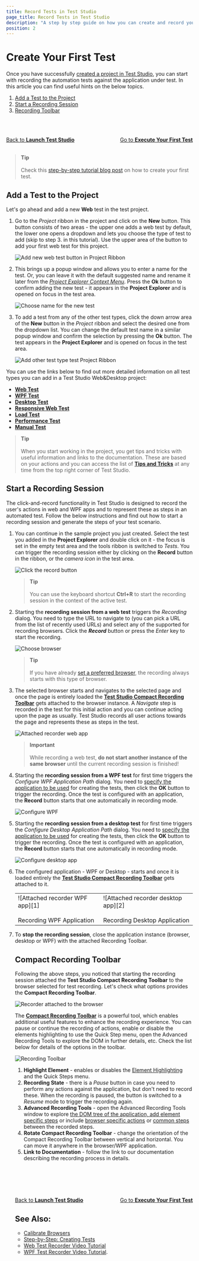 ```yaml
---
title: Record Tests in Test Studio
page_title: Record Tests in Test Studio
description: "A step by step guide on how you can create and record your first test in Test Studio project. Create a test in Test Studio Project. Start automating with Test Studio."
position: 2
---
```

# Create Your First Test

Once you have successfully <a href="/getting-started/first-project" target="_blank">created a project in Test Studio</a>, you can start with recording the automation tests against the application under test. In this article you can find useful hints on the below topics.

1. [Add a Test to the Project](#add-a-test-to-the-project)
2. [Start a Recording Session](#start-a-recording-session)
3. [Recording Toolbar](#recording-toolbar)

<br><br>
<div><a href="/getting-started/first-project">Back to <strong>Launch Test Studio</strong></a><a style="float:right" href="/getting-started/first-execution">Go to <strong>Execute Your First Test</strong></a></div>

<br>

> __Tip__
><br>
><br>
> Check this <a href="https://www.telerik.com/blogs/test-studio-step-by-step-creating-tests">step-by-step tutorial blog post</a> on how to create your first test.

## Add a Test to the Project

Let's go ahead and add a new __Web__ test in the test project.

1. Go to the *Project* ribbon in the project and click on the __New__ button. This button consists of two areas - the upper one adds a web test by default, the lower one opens a dropdown and lets you choose the type of test to add (skip to step 3. in this tutorial). Use the upper area of the button to add your first web test for this project.

    ![Add new web test button in Project Ribbon](/img/getting-started/first-project/fig02.png)

2. This brings up a popup window and allows you to enter a name for the test. Or, you can leave it with the default suggested name and rename it later from the <a href="/features/project-explorer/overview#test-file-context-menu-options">*Project Explorer Context Menu*</a>. Press the __Ok__ button to confirm adding the new test - it appears in the  __Project Explorer__ and is opened on focus in the test area.

    ![Choose name for the new test](/img/getting-started/first-project/add-web-test.gif)

3. To add a test from any of the other test types, click the down arrow area of the __New__ button in the *Project* ribbon and select the desired one from the dropdown list. You can change the default test name in a similar popup window and confirm the selection by pressing the __Ok__ button. The test appears in the __Project Explorer__ and is opened on focus in the test area.

    ![Add other test type test Project Ribbon](/img/getting-started/first-project/fig02a.png)

You can use the links below to find out more detailed information on all test types you can add in a Test Studio Web&Desktop project:

* <a href="/general-information/test-recording/overview" target="_blank">__Web Test__</a>
* <a href="/features/testing-types/wpf-test" target="_blank">__WPF Test__</a>
* <a href="/automated-tests/desktop-testing/desktop-test" target="_blank">__Desktop Test__</a>
* <a href="/features/testing-types/responsive-test" target="_blank">__Responsive Web Test__</a>
* <a href="/features/testing-types/load-testing/Overview" target="_blank">__Load Test__</a>
* <a href="/features/testing-types/performance-testing/overview" target="_blank">__Performance Test__</a>
* <a href="/features/testing-types/manual-testing/overview" target="_blank">__Manual Test__</a>

> __Tip__
><br>
><br>
> When you start working in the project, you get tips and tricks with useful information and links to the documentation. These are based on your actions and you can access the list of <a href="/general-information/start-a-project/in-product-tips-tricks" target="_blank">__Tips and Tricks__</a> at any time from the top right corner of Test Studio.

## Start a Recording Session

The click-and-record functionality in Test Studio is designed to record the user's actions in web and WPF apps and to represent these as steps in an automated test. Follow the below instructions and find out how to start a recording session and generate the steps of your test scenario.

1. You can continue in the sample project you just created. Select the test you added in the __Project Explorer__ and double click on it - the focus is set in the empty test area and the tools ribbon is switched to *Tests*. You can trigger the recording session either by clicking on the __Record__ button in the ribbon, or the *camera icon* in the test area.

    ![Click the record button](/img/getting-started/first-project/fig04.png)

    > __Tip__
    ><br>
    ><br>
    > You can use the keyboard shortcut __Ctrl+R__ to start the recording session in the context of the active test.

2. Starting the __recording session from a web test__ triggers the *Recording* dialog. You need to type the URL to navigate to (you can pick a URL from the list of recently used URLs) and select any of the supported for recording browsers. Click the *__Record__* button or press the *Enter* key to start the recording.

    ![Choose browser](/img/getting-started/first-project/fig05.png)

    > __Tip__
    ><br>
    ><br>
    > If you have already <a href="/automated-tests/test-execution/quick-run-browsers#preferred-browser" target="_blank">set a preferred browser</a>, the recording always starts with this type of browser.

3. The selected browser starts and navigates to the selected page and once the page is entirely loaded the <a href="/features/recorder/compact-recording-toolbar" target="_blank">__Test Studio Compact Recording Toolbar__</a> gets attached to the browser instance. A _Navigate_ step is recorded in the test for this initial action and you can continue acting upon the page as usually. Test Studio records all user actions towards the page and represents these as steps in the test.

    ![Attached recorder web app](/img/getting-started/first-project/fig06.png)

    > __Important__
    ><br>
    ><br>
    > While recording a web test, __do not start another instance of the same browser__ until the current recording session is finished!

4. Starting the __recording session from a WPF test__ for first time triggers the *Configure WPF Application Path* dialog. You need to <a href="/automated-tests/wpf/wpf-test#choose-the-application-to-automate" target="_blank">specify the application to be used</a> for creating the tests, then click the __OK__ button to trigger the recording. Once the test is configured with an application, the __Record__ button starts that one automatically in recording mode.

    ![Configure WPF](/img/getting-started/first-project/fig05a.png)

5. Starting the __recording session from a desktop test__ for first time triggers the *Configure Desktop Application Path* dialog. You need to <a href="/automated-tests/desktop-testing/desktop-test#choose-the-desktop-application-to-automate" target="_blank">specify the application to be used</a> for creating the tests, then click the __OK__ button to trigger the recording. Once the test is configured with an application, the __Record__ button starts that one automatically in recording mode.

    ![Configure desktop app](/img/getting-started/first-project/fig05b.png)

6. The configured application - WPF or Desktop - starts and once it is loaded entirely the <a href="/features/recorder/compact-recording-toolbar" target="_blank">__Test Studio Compact Recording Toolbar__</a> gets attached to it.

    <table id="no-table">
    <tr>
    <td> ![Attached recorder WPF app][1] <br><br>Recording WPF Application</td>
    <td> ![Attached recorder desktop app][2] <br><br>Recording Desktop Application</td>
    <tr>
    <table>

7. To __stop the recording session__, close the application instance (browser, desktop or WPF) with the attached Recording Toolbar.

## Compact Recording Toolbar

Following the above steps, you noticed that starting the recording session attached the __Test Studio Compact Recording Toolbar__ to the browser selected for test recording. Let's check what options provides the __Compact Recording Toolbar__.

![Recorder attached to the browser](/img/general-information/test-recording/overview/fig5.png)

The <a href="/features/recorder/compact-recording-toolbar" target="_blank">__Compact Recording Toolbar__</a> is a powerful tool, which enables additional useful features to  enhance the recording experience. You can pause or continue the recording of actions, enable or disable the elements highlighting to use the Quick Step menu, open the Advanced Recording Tools to explore the DOM in further details, etc. Check the list below for details of the options in the toolbar.

![Recording Toolbar](/img/getting-started/first-project/compact-recording-toolbar.png)

1. __Highlight Element__ - enables or disables the <a href="/features/recorder/compact-recording-toolbar#hover-over-highlighting" target="_blank">Element Highlighting</a> and the Quick Steps menu.
2. __Recording State__ - there is a *Pause* button in case you need to perform any actions against the application, but don't need to record these. When the recording is paused, the button is switched to a *Resume* mode to trigger the recording again.
3. __Advanced Recording Tools__ - open the Advanced Recording Tools window to explore <a href="/features/recorder/advanced-recording-tools/dom-explorer" target="_blank">the DOM tree of the application, add <a href="/features/recorder/advanced-recording-tools/element-steps/steps-overview" target="_blank">element specific steps</a> or include <a href="/features/recorder/advanced-recording-tools/browser-control" target="_blank">browser specific actions</a> or <a href="/features/recorder/advanced-recording-tools/common-steps" target="_blank">common steps</a> between the recorded steps.
4. __Rotate Compact Recording Toolbar__ - change the orientation of the Compact Recording Toolbar between vertical and horizontal. You can move it anywhere in the browser/WPF application.
5. __Link to Documentation__ - follow the link to our documentation describing the recording process in details.

<br><br>
<br><br>
<div><a href="/getting-started/first-project">Back to <strong>Launch Test Studio</strong></a><a style="float:right" href="/getting-started/first-execution">Go to <strong>Execute Your First Test</strong></a></div>

## See Also:

* <a href="/features/project-settings/browsers" target="_blank">Calibrate Browsers</a>
* <a href="https://www.telerik.com/blogs/test-studio-step-by-step-creating-tests" target="_blank">Step-by-Step: Creating Tests</a>
* <a href="https://www.telerik.com/videos/teststudio/test-recorder-video-tutorial-test-studio" target="_blank">Web Test Recorder Video Tutorial</a>
* <a href="https://www.telerik.com/videos/teststudio/test-recorder-for-wpf-video-tutorial-test-studio" target="_blank">WPF Test Recorder Video Tutorial</a>.

[1]: /img/getting-started/first-project/fig06a.png
[2]: /img/getting-started/first-project/fig06b.png